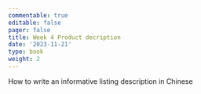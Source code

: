 ```yaml
---
commentable: true
editable: false
pager: false
title: Week 4 Product decription
date: '2023-11-21'
type: book
weight: 2
---
```


How to write an informative listing description in Chinese

<!--more--> 

